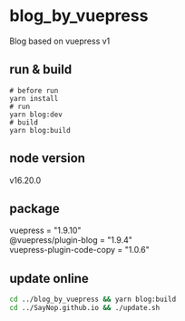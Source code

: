 # blog_by_vuepress
Blog based on vuepress v1

## run & build
```shell
# before run
yarn install
# run
yarn blog:dev
# build
yarn blog:build
```

## node version
v16.20.0

## package
<!-- yarn add -D vuepress
yarn add -D @vuepress/plugin-blog
yarn add -D vuepress-plugin-code-copy -->
vuepress = "1.9.10"<br>
@vuepress/plugin-blog = "1.9.4"<br>
vuepress-plugin-code-copy = "1.0.6"<br>

## update online
```bash
cd ../blog_by_vuepress && yarn blog:build
cd ../SayNop.github.io && ./update.sh
```
